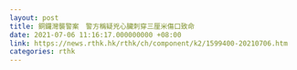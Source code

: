 ```yaml
---
layout: post
title: 銅鑼灣襲警案　警方稱疑兇心臟刺穿三厘米傷口致命
date: 2021-07-06 11:16:17.000000000 +08:00
link: https://news.rthk.hk/rthk/ch/component/k2/1599400-20210706.htm
categories: rthk
---
```



